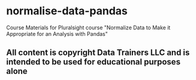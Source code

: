 # normalise-data-pandas
Course Materials for Pluralsight course "Normalize Data to Make it Appropriate for an Analysis with Pandas"


## All content is copyright Data Trainers LLC and is intended to be used for educational purposes alone
